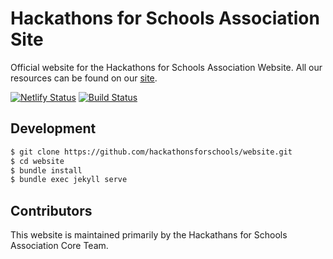 # Hackathons for Schools Association Site

Official website for the Hackathons for Schools Association Website. All our resources can be found on our [site](https://hackathonsforschools.com).

[![Netlify Status](https://api.netlify.com/api/v1/badges/75164327-77bf-46f5-b06d-e14c11b32c7d/deploy-status)](https://app.netlify.com/sites/hackathonsforschools/deploys)
[![Build Status](https://travis-ci.com/hackathonsforschools/website.svg?branch=master)](https://travis-ci.com/hackathonsforschools/website)


## Development

```bash
$ git clone https://github.com/hackathonsforschools/website.git
$ cd website
$ bundle install
$ bundle exec jekyll serve
```

## Contributors

This website is maintained primarily by the Hackathans for Schools Association Core Team.
